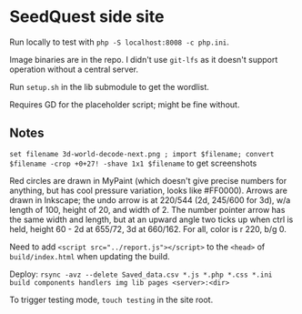 # SeedQuest side site

Run locally to test with `php -S localhost:8008 -c php.ini`.

Image binaries are in the repo. I didn't use `git-lfs` as it doesn't support operation without a central server.

Run `setup.sh` in the lib submodule to get the wordlist.

Requires GD for the placeholder script; might be fine without.

## Notes

`set filename 3d-world-decode-next.png ; import $filename; convert $filename -crop +0+27! -shave 1x1 $filename` to get screenshots

Red circles are drawn in MyPaint (which doesn't give precise numbers for anything, but has cool pressure variation, looks like #FF0000). Arrows are drawn in Inkscape; the undo arrow is at 220/544 (2d, 245/600 for 3d), w/a length of 100, height of 20, and width of 2. The number pointer arrow has the same width and length, but at an upward angle two ticks up when ctrl is held, height 60 - 2d at 655/72, 3d at 660/162. For all, color is r 220, b/g 0.

Need to add `<script src="../report.js"></script>` to the `<head>` of `build/index.html` when updating the build.

Deploy: `rsync -avz --delete Saved_data.csv *.js *.php *.css *.ini build components handlers img lib pages <server>:<dir>`

To trigger testing mode, `touch testing` in the site root.
